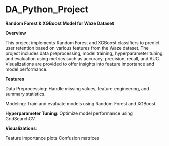 # DA_Python_Project

**Random Forest & XGBoost Model for Waze Dataset**

**Overview**

This project implements Random Forest and XGBoost classifiers to predict user retention based on various features from the Waze dataset. The project includes data preprocessing, model training, hyperparameter tuning, and evaluation using metrics such as accuracy, precision, recall, and AUC. Visualizations are provided to offer insights into feature importance and model performance.

**Features**

Data Preprocessing: Handle missing values, feature engineering, and summary statistics.

Modeling: Train and evaluate models using Random Forest and XGBoost.

**Hyperparameter Tuning**: Optimize model performance using GridSearchCV.

**Visualizations**:

Feature importance plots
Confusion matrices
